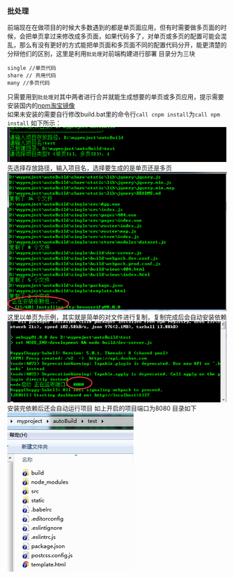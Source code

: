### 批处理
前端现在在做项目的时候大多数遇到的都是单页面应用，但有时需要做多页面的时候，会把单页拿过来修改成多页面，如果代码多了，对单页或多页的配置可能会混乱，那么有没有更好的方式能把单页面和多页面不同的配置代码分开，能更清楚的分辩他们的区别，这里是利用`批处理`对前端构建进行部署 目录分为三块
```
single //单页代码 
share // 共用代码 
many //多页代码
```
只需要用到`批处理`对其中两者进行合并就能生成想要的单页或多页应用，提示需要安装国内的[npm淘宝镜像](http://npm.taobao.org/)  
如果未安装的需要自行修改build.bat里的命令行`call cnpm install`为`call npm install`
如下所示：  
![Markdown](https://github.com/wanghuatong1988/autoBuild/raw/master/1.png)  
先选择存放路径，输入项目名，选择要生成的是单页还是多页  
![Markdown](https://github.com/wanghuatong1988/autoBuild/raw/master/2.png)  
这里以单页为示例，其实就是简单的对文件进行复制，复制完成后会自动安装依赖  
![Markdown](https://github.com/wanghuatong1988/autoBuild/raw/master/3.png)  
安装完依赖后还会自动运行项目 如上开启的项目端口为8080
目录如下  
![Markdown](https://github.com/wanghuatong1988/autoBuild/raw/master/4.png)  


